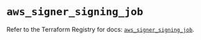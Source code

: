 # `aws_signer_signing_job`

Refer to the Terraform Registry for docs: [`aws_signer_signing_job`](https://registry.terraform.io/providers/hashicorp/aws/3.76.1/docs/resources/signer_signing_job).
